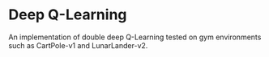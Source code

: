 # Deep Q-Learning
An implementation of double deep Q-Learning tested on gym environments such as CartPole-v1 and LunarLander-v2.